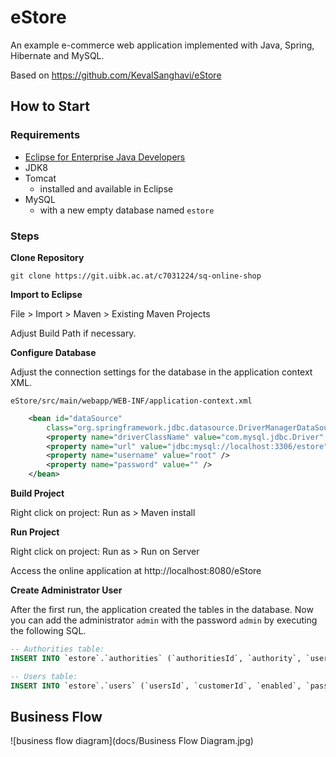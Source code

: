 
# eStore

An example e-commerce web application implemented with Java, Spring, Hibernate and MySQL. 

Based on https://github.com/KevalSanghavi/eStore

## How to Start

### Requirements

- [Eclipse for Enterprise Java Developers](https://www.eclipse.org/downloads/packages/)
- JDK8
- Tomcat
	- installed and available in Eclipse
- MySQL
	- with a new empty database named `estore`

### Steps

**Clone Repository**

`git clone https://git.uibk.ac.at/c7031224/sq-online-shop`


**Import to Eclipse**

File > Import > Maven > Existing Maven Projects

Adjust Build Path if necessary.

**Configure Database**

Adjust the connection settings for the database in the application context XML.

`eStore/src/main/webapp/WEB-INF/application-context.xml`

```xml
	<bean id="dataSource"
		class="org.springframework.jdbc.datasource.DriverManagerDataSource">
		<property name="driverClassName" value="com.mysql.jdbc.Driver" />
		<property name="url" value="jdbc:mysql://localhost:3306/estore" />
		<property name="username" value="root" />
		<property name="password" value="" />
	</bean>
```


**Build Project**

Right click on project: Run as > Maven install

**Run Project**

Right click on project: Run as > Run on Server

Access the online application at http://localhost:8080/eStore

**Create Administrator User**

After the first run, the application created the tables in the database. Now you can add the administrator `admin` with the password `admin` by executing the following SQL.

```sql
-- Authorities table:
INSERT INTO `estore`.`authorities` (`authoritiesId`, `authority`, `username`) VALUES ('1', 'ROLE_ADMIN', 'admin');

-- Users table:
INSERT INTO `estore`.`users` (`usersId`, `customerId`, `enabled`, `password`, `username`) VALUES ('1', '0', '1', '$2a$10$sTgPUNcpmNzPpNoyMoyCNOu2TISiY.kxxs7TtxyVxvQBTpXgjcqBq', 'admin');
```

## Business Flow

![business flow diagram](docs/Business Flow Diagram.jpg)





	
	
